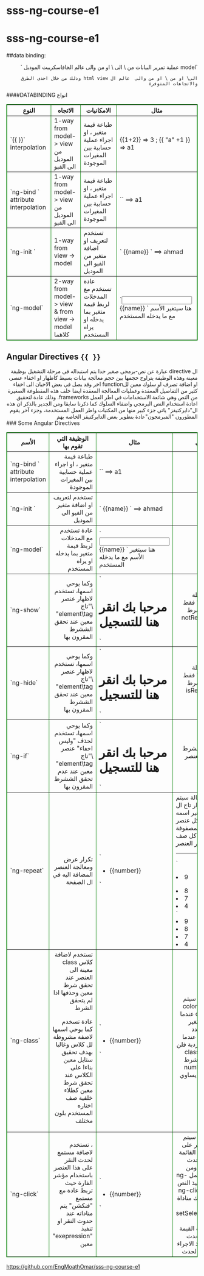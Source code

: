 # sss-ng-course-e1
# sss-ng-course-e1

##data binding: 

<div dir="rtl">
 `model عملية تمرير البيانات من  \ الى \ او من والى عالم الجافاسكريبت الموديل `
 
 `الى\ او من \ او من والى  عالم ال html view وذلك من خلال احدى الطرق والاتجاهات المتوفرة `
   
</div>
 ####DATABINDING انواع 
 
<table style="border:1px solid green" border="1"> 
<thead>
<tr>
<th>النوع</th>
<th> الاتجاه </th>
<th> الامكانيات </th>
<th> مثال </th>
</tr>
</thead>
<tbody>
<tr>
<td> `{{ }}`  interpolation</td>
<td> 1-way from  model-> view من الموديل الى الفيو</td>
<td> طباعة قيمة متغير ، او اجراء عملية حسابية بين المغيرات الموجودة</td>
<td> {{1+2}} => 3 ; {{ "a" +1 }} => a1
</tr>

<tr>
<td> `ng-bind ` attribute interpolation</td>
<td> 1-way from model-> view من الموديل الى الفيو</td>
<td> طباعة قيمة متغير ، او اجراء عملية حسابية بين المغيرات الموجودة</td>
<td> `<span ng-bind="'a' +1"></span>` ==> a1
</tr>

<tr>
<td> `ng-init ` </td>
<td> 1-way from view -> model </td>
<td> تستخدم لتعريف او اضافة متغير من الفيو الى الموديل </td>
<td> `<span ng-init="name='ahmad'"> </span> {{name}} ` ==> ahmad 
</tr>

<tr>
<td> `ng-model` </td>
<td> 2-way from model-> view & from view -> model كلاهما</td>
<td> عادة تستخدم مع المدخلات لربط قيمة متغير بما يدخله او يراه المستخدم</td>
<td> `<input ng-model="name"> {{name}} `  هنا سيتغير الأسم مع ما يدخله المستخدم</td>
</tr>



</tbody>
</table> 

## Angular Directives `{{ }}`
<div dir="rtl">
ال directive عبارة عن نص-برمجي صغير جدا يتم استبداله في مرحلة التشغيل بوظيفة 
معينة وهذه الوظيفة يتراوح حجمها بين حجم معالجة بيانات بسيط كاظهار او اخفاء 
عنصر، او اضافة تصرف او سلوك معين للfunction اخر 
وقد يصل في بعض الاحيان الى اخفاء كثير من التفاصيل المعقدة 
 وعمليات المعالجة المعقدة ايضا  خلف هذه المقطوعة الصغيرة من النص
 وهي شائعة الاستخدامات في اطر العمل 
 frameworks. وذلك عادة لتحقيق اعادة استخدام النص البرمجي واضفاء السلوك كما ذكرنا سابقا
 ومن الجدير بالذكر ان هذه ال"دايركتيفز" ياتي جزء كبير منها من المكتبات واطر العمل المستخدمة، وجزء آخر 
 يقوم المطورون  "المبرمجون"عادة  بتطوير بعض الدايركتيفز الخاصة بهم 
  </div>
 ### Some Angular Directives 
   
<table style="border:1px solid green" border="1"> 
<thead>
<tr>
<th>الأسم </th>
<th> الوظيفة التي تقوم بها  </th>
<th> مثال </th>
<th> تفاصيل </th>
</tr>
</thead>
<tbody>
<tr>
<td> `ng-bind ` attribute interpolation</td>
<td dir="rtl"> طباعة قيمة متغير ، او اجراء عملية حسابية بين المغيرات الموجودة</td>
<td> `<span ng-bind="'a' +1"></span>` ==> a1 </td>
<td> </td>
</tr>

<tr>
<td> `ng-init ` </td>
<td dir="rtl"> تستخدم لتعريف او اضافة متغير من الفيو الى الموديل </td>
<td> `<span ng-init="name='ahmad'"> </span> {{name}} ` ==> ahmad </td>
<td> </td>
</tr>

<tr>
<td> `ng-model` </td>
<td dir="rtl"> عادة تستخدم مع المدخلات لربط قيمة متغير بما يدخله او يراه المستخدم</td>
<td> `<input ng-model="name"> {{name}} `  هنا سيتغير الأسم مع ما يدخله المستخدم</td>
<td> </td>
</tr>

<tr>
<td> `ng-show` </td>
<td dir="rtl"> وكما يوحي اسمها، تستخدم لاظهار عنصر \"تاج element\tag" معين عند تحقق الششرط المقرون بها</td>
<td> `<h1 src="path\toimg.jpg" ng-show="notRegistered == true" > مرحبا بك انقر هنا للتسجيل</h1>`</td>
<td dir="rtl"> هنا ستظهر  جملة "مرحبا بك ... " فقط حينما يتحقق 
    شرط `notRegistered == true`
  </td>
</tr>


<tr>
<td> `ng-hide` </td>
<td dir="rtl"> وكما يوحي اسمها، تستخدم لاظهار عنصر \"تاج element\tag" معين عند تحقق الششرط المقرون بها</td>
<td> `<h1 src="path\toimg.jpg" ng-hide="isRegistered == true" > مرحبا بك انقر هنا للتسجيل </h1>`</td>
<td dir="rtl"> هنا ستظهر  جملة "مرحبا بك ... " فقط حينما يتحقق 
    شرط `isRegistered == true`
  </td>
</tr>


<tr>
<td> `ng-if` </td>
<td  dir="rtl"> وكما يوحي اسمها، تستخدم لحذف "وليس اخفاء" عنصر \"تاج element\tag" معين عند عدم تحقق الششرط المقرون بها</td>
<td> `<h1 src="path\toimg.jpg" ng-if="isRegistered == true" > مرحبا بك انقر هنا للتسجيل </h1>`</td>
<td dir="rtl"> اذا لم يتحقق الشرط سيتم حظف العنصر من ال dom
  </td>
</tr>


<tr>
<td> `ng-repeat` </td>
<td dir="rtl"> تكرار عرض ومعالجة العنصر المضافة اليه في ال الصفحة </td>
<td> `<ul> <li ng-repeat="number in  [9,8,7,4] "> {{number}} </li> </ul>`
</td>
<td> 
في هذه الحالة سيتم تكرار تاج ال li .. 
وعمل متغير اسمه number يحمل قيمة كل عنصر في المصفوفة array , لوتوفيره في كل صف 
لاحظ تكرر العنصر li 

<hr/>
     
`<li> 9 </li>
<li> 8 </li>
<li> 7 </li>
<li> 4 </li>`
<li> 9 </li>
<li> 8 </li>
<li> 7 </li>
<li> 4 </li>
 
  </td>
</tr>


<tr>
<td> `ng-class` </td>
<td dir="rtl">  تستخدم لاضافة كلاس class  معينة الى العنصر عند تحقق شرط معين وحذفها اذا لم يتحقق الشرط 

عادة تسخدم كما يوحي اسمها لاضفة مشروطة لل كلاس وغالبا بهدف تحقيق 
ستايل معين بناءا على الكلاس عند تحقق شرط معين 
كطلاء خلفية صف اختاره المستخدم بلون مختلف </td>
<td> `<ul> <li ng-repeat="number in  [9,8,7,4]" ng-class="{'color-red':number%2 == 0}"> {{number}} </li> </ul>`</td>
<td dir="rtl"> 
 في هذه الحالة سيتم اضافة 
 "color-red" class to tag li 
 عندما يكون قيمة المتغير number هو عدد زوجي فقط
 ام عندما تكون القيمة فردية فلن تتم اضافة ال class
 وذلك حسب الشرط 
 number %2 == 0 "باقي القسمة يساوي صفر"     
  </td>
</tr>

<tr>
<td> `ng-click` </td>
<td dir="rtl"> ،  تستخدم لاضافة مستمع لحدث النقر على هذا العنصر باستخدام مؤشر الفارة  
 حيث تربط عادة مع مستمع "فنكشن" يتم مناداته  عند حدوث النقر او تنفيذ "exepression" معين </td>
<td> `<ul> <li ng-repeat="number in  [9,8,7,4]" ``ng-click="setSelectedNumber( number )"``> {{number}} </li> </ul>`</td>
<td dir="rtl"> 
 في هذه الحالة سيتم اضافة عند النقر على رقم 5 مثلا في القائمة ، سيتم تمرير حدث النقر الى ال 
 li  ومن خلالها ولأنها تحمل ng-click  سيتم تنفيذ النص المخزن في ng-click  حيث سيتم هناك 
 مناداة ال function setSelectedNumber وتمرير المتغير number "ذات القيمة 5" الى ذلك الحدث وهناك يتم 
 تنفيذ الاجراء المناسب بهذا الحدث
  </td>
</tr>



</tbody>
</table> 

</div>
    
    
https://github.com/EngMoathOmar/sss-ng-course-e1
